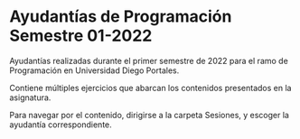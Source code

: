 # Ayudantías de Programación Semestre 01-2022

Ayudantías realizadas durante el primer semestre de 2022 para el ramo de Programación en Universidad Diego Portales.

Contiene múltiples ejercicios que abarcan los contenidos presentados en la asignatura.

Para navegar por el contenido, dirigirse a la carpeta Sesiones, y escoger la ayudantía correspondiente.
